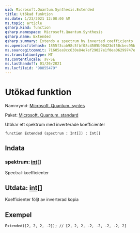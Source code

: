 ```yaml
---
uid: Microsoft.Quantum.Synthesis.Extended
title: Utökad funktion
ms.date: 1/23/2021 12:00:00 AM
ms.topic: article
qsharp.kind: function
qsharp.namespace: Microsoft.Quantum.Synthesis
qsharp.name: Extended
qsharp.summary: Extends a spectrum by inverted coefficients
ms.openlocfilehash: 1855f3cab98c5fbf08c4505b90423df50cbec95b
ms.sourcegitcommit: 71605ea9cc630e84e7ef29027e1f0ea06299747e
ms.translationtype: MT
ms.contentlocale: sv-SE
ms.lasthandoff: 01/26/2021
ms.locfileid: "98855479"
---
```

# <a name="extended-function"></a>Utökad funktion

Namnrymd: [Microsoft. Quantum. syntes](xref:Microsoft.Quantum.Synthesis)

Paket: [Microsoft. Quantum. standard](https://nuget.org/packages/Microsoft.Quantum.Standard)


Utökar ett spektrum med inverterade koefficienter

```qsharp
function Extended (spectrum : Int[]) : Int[]
```


## <a name="input"></a>Indata

### <a name="spectrum--int"></a>spektrum: [int](xref:microsoft.quantum.lang-ref.int)[]

Spectral-koefficienter



## <a name="output--int"></a>Utdata: [int](xref:microsoft.quantum.lang-ref.int)[]

Koefficienter följt av inverterad kopia

## <a name="example"></a>Exempel

```qsharp
Extended([2, 2, 2, -2]); // [2, 2, 2, -2, -2, -2, -2, 2]
```
